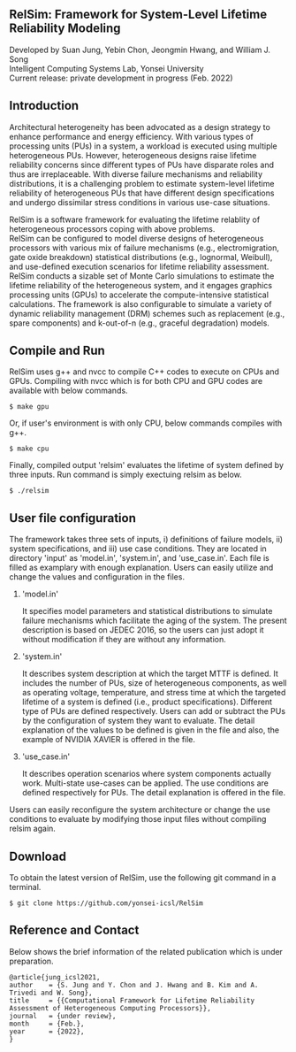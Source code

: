 ## RelSim: Framework for System-Level Lifetime Reliability Modeling
Developed by Suan Jung, Yebin Chon, Jeongmin Hwang, and William J. Song\
Intelligent Computing Systems Lab, Yonsei University\
Current release: private development in progress (Feb. 2022)

## Introduction
Architectural heterogeneity has been advocated as a design strategy to enhance performance and energy efficiency. 
With various types of processing units (PUs) in a system, a workload is executed using multiple heterogeneous PUs. 
However, heterogeneous designs raise lifetime reliability concerns since different types of PUs have disparate roles and thus are irreplaceable. 
With diverse failure mechanisms and reliability distributions, it is a challenging problem to estimate system-level lifetime reliability of heterogeneous PUs that have different design specifications and undergo dissimilar stress conditions in various use-case situations. 

RelSim is a software framework for evaluating the lifetime relablity of heterogeneous processors coping with above problems.  
RelSim can be configured to model diverse designs of heterogeneous processors with various mix of failure mechanisms (e.g., electromigration, gate oxide breakdown)  statistical distributions (e.g., lognormal, Weibull),  and use-defined execution scenarios for lifetime reliability assessment. 
RelSim conducts a sizable set of Monte Carlo simulations to estimate the lifetime reliability of the heterogeneous system, and it engages graphics processing units (GPUs) to accelerate the compute-intensive statistical calculations. 
The framework is also configurable to simulate a variety of dynamic reliability management (DRM) schemes such as replacement (e.g., spare components) and k-out-of-n (e.g., graceful degradation) models.

## Compile and Run
RelSim uses g++ and nvcc to compile C++ codes to execute on CPUs and GPUs. 
Compiling with nvcc which is for both CPU and GPU codes are available with below commands. 

	$ make gpu

Or, if user's environment is with only CPU, below commands compiles with g++.

	$ make cpu

Finally, compiled output 'relsim' evaluates the lifetime of system defined by three inputs. Run command is simply exectuing relsim as below. 
	
	$ ./relsim

## User file configuration
The framework takes three sets of inputs, i) definitions of failure models, ii) system specifications, and iii) use case conditions. 
They are located in directory 'input' as 'model.in', 'system.in', and 'use_case.in'. Each file is filled as examplary with enough explanation. 
Users can easily utilize and change the values and configuration in the files. 

1. 'model.in' 

	It specifies model parameters and statistical distributions to simulate failure mechanisms which facilitate the aging of the system. The present description is based on JEDEC 2016, so the users can just adopt it without modification if they are without any information. 

2. 'system.in' 

	It describes system description at which the target MTTF is defined. It includes the number of PUs, size of heterogeneous components, as well as operating voltage, temperature, and stress time at which the targeted lifetime of a system is defined (i.e., product specifications). Different type of PUs are defined respectively. Users can add or subtract the PUs by the configuration of system they want to evaluate. The detail explanation of the values to be defined is given in the file and also, the example of NVIDIA XAVIER is offered in the file. 

3. 'use_case.in' 

	It describes operation scenarios where system components actually work. Multi-state use-cases can be applied. The use conditions are defined respectively for PUs. The detail explanation is offered in the file. 

Users can easily reconfigure the system architecture or change the use conditions to evaluate by modifying those input files without compiling relsim again. 

## Download
To obtain the latest version of RelSim, use the following git command in a terminal.

	$ git clone https://github.com/yonsei-icsl/RelSim

## Reference and Contact
Below shows the brief information of the related publication which is under preparation. 

	@article{jung_icsl2021,
    author    = {S. Jung and Y. Chon and J. Hwang and B. Kim and A. Trivedi and W. Song},
    title     = {{Computational Framework for Lifetime Reliability Assessment of Heterogeneous Computing Processors}},
    journal   = {under review},
    month     = {Feb.},
    year      = {2022},
	}

